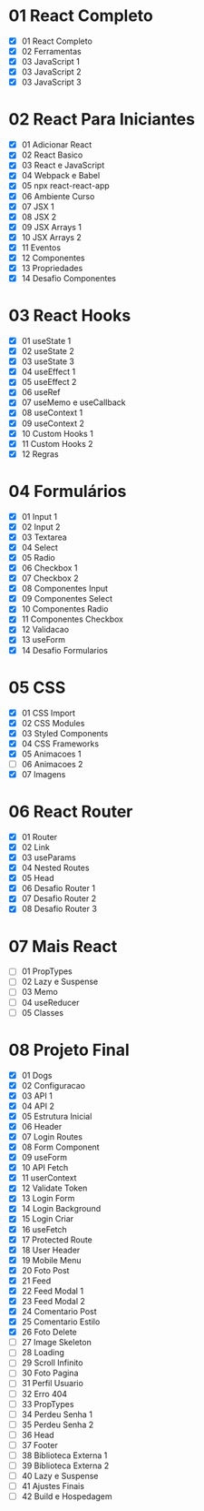 # 01 React Completo

- [x] 01 React Completo
- [x] 02 Ferramentas
- [x] 03 JavaScript 1
- [x] 03 JavaScript 2
- [x] 03 JavaScript 3

# 02 React Para Iniciantes

- [x] 01 Adicionar React
- [x] 02 React Basico
- [x] 03 React e JavaScript
- [x] 04 Webpack e Babel
- [x] 05 npx react-react-app
- [x] 06 Ambiente Curso
- [x] 07 JSX 1
- [x] 08 JSX 2
- [x] 09 JSX Arrays 1
- [x] 10 JSX Arrays 2
- [x] 11 Eventos
- [x] 12 Componentes
- [x] 13 Propriedades
- [x] 14 Desafio Componentes

# 03 React Hooks

- [x] 01 useState 1
- [x] 02 useState 2
- [x] 03 useState 3
- [x] 04 useEffect 1
- [x] 05 useEffect 2
- [x] 06 useRef
- [x] 07 useMemo e useCallback
- [x] 08 useContext 1
- [x] 09 useContext 2
- [x] 10 Custom Hooks 1
- [x] 11 Custom Hooks 2
- [x] 12 Regras

# 04 Formulários

- [x] 01 Input 1
- [x] 02 Input 2
- [x] 03 Textarea
- [x] 04 Select
- [x] 05 Radio
- [x] 06 Checkbox 1
- [x] 07 Checkbox 2
- [x] 08 Componentes Input
- [x] 09 Componentes Select
- [x] 10 Componentes Radio
- [x] 11 Componentes Checkbox
- [x] 12 Validacao
- [x] 13 useForm
- [x] 14 Desafio Formularios

# 05 CSS

- [x] 01 CSS Import
- [x] 02 CSS Modules
- [x] 03 Styled Components
- [x] 04 CSS Frameworks
- [x] 05 Animacoes 1
- [ ] 06 Animacoes 2
- [x] 07 Imagens

# 06 React Router

- [x] 01 Router
- [x] 02 Link
- [x] 03 useParams
- [x] 04 Nested Routes
- [x] 05 Head
- [x] 06 Desafio Router 1
- [x] 07 Desafio Router 2
- [x] 08 Desafio Router 3

# 07 Mais React

- [ ] 01 PropTypes
- [ ] 02 Lazy e Suspense
- [ ] 03 Memo
- [ ] 04 useReducer
- [ ] 05 Classes

# 08 Projeto Final

- [x] 01 Dogs
- [x] 02 Configuracao
- [x] 03 API 1
- [x] 04 API 2
- [x] 05 Estrutura Inicial
- [x] 06 Header
- [x] 07 Login Routes
- [x] 08 Form Component
- [x] 09 useForm
- [x] 10 API Fetch
- [x] 11 userContext
- [x] 12 Validate Token
- [x] 13 Login Form
- [x] 14 Login Background
- [x] 15 Login Criar
- [x] 16 useFetch
- [x] 17 Protected Route
- [x] 18 User Header
- [x] 19 Mobile Menu
- [x] 20 Foto Post
- [x] 21 Feed
- [x] 22 Feed Modal 1
- [x] 23 Feed Modal 2
- [x] 24 Comentario Post
- [x] 25 Comentario Estilo
- [x] 26 Foto Delete
- [ ] 27 Image Skeleton
- [ ] 28 Loading
- [ ] 29 Scroll Infinito
- [ ] 30 Foto Pagina
- [ ] 31 Perfil Usuario
- [ ] 32 Erro 404
- [ ] 33 PropTypes
- [ ] 34 Perdeu Senha 1
- [ ] 35 Perdeu Senha 2
- [ ] 36 Head
- [ ] 37 Footer
- [ ] 38 Biblioteca Externa 1
- [ ] 39 Biblioteca Externa 2
- [ ] 40 Lazy e Suspense
- [ ] 41 Ajustes Finais
- [ ] 42 Build e Hospedagem
